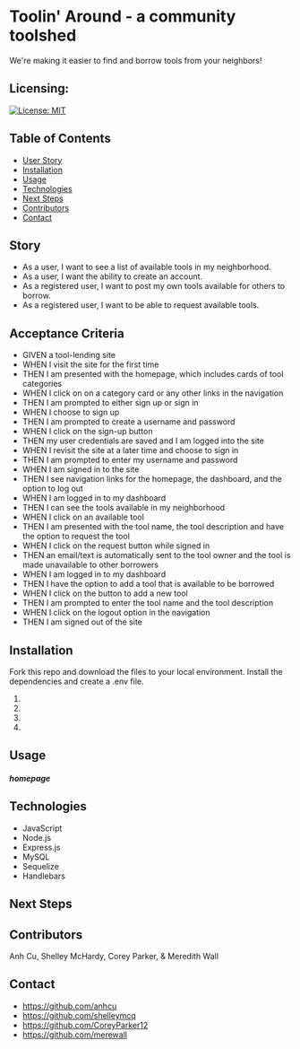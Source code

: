 # Toolin' Around - a community toolshed
We're making it easier to find and borrow tools from your neighbors!
## Licensing:
[![License: MIT](https://img.shields.io/badge/License-MIT-yellow.svg)](https://opensource.org/licenses/MIT)

## Table of Contents
* [User Story](#UserStory)
* [Installation](#Installation)
* [Usage](#Usage)
* [Technologies](#Technologies)
* [Next Steps](#Technologies)
* [Contributors](#Contributors)
* [Contact](#Contact)

## Story 
* As a user, I want to see a list of available tools in my neighborhood. 
* As a user, I want the ability to create an account. 
* As a registered user, I want to post my own tools available for others to borrow. 
* As a registered user, I want to be able to request available tools. 
## Acceptance Criteria 
* GIVEN a tool-lending site 
* WHEN I visit the site for the first time 
* THEN I am presented with the homepage, which includes cards of tool categories 
* WHEN I click on on a category card or any other links in the navigation 
* THEN I am prompted to either sign up or sign in 
* WHEN I choose to sign up 
* THEN I am prompted to create a username and password 
* WHEN I click on the sign-up button 
* THEN my user credentials are saved and I am logged into the site 
* WHEN I revisit the site at a later time and choose to sign in 
* THEN I am prompted to enter my username and password 
* WHEN I am signed in to the site 
* THEN I see navigation links for the homepage, the dashboard, and the option to log out 
* WHEN I am logged in to my dashboard 
* THEN I can see the tools available in my neighborhood 
* WHEN I click on an available tool 
* THEN I am presented with the tool name, the tool description and have the option to request the tool 
* WHEN I click on the request button while signed in 
* THEN an email/text is automatically sent to the tool owner and the tool is made unavailable to other borrowers 
* WHEN I am logged in to my dashboard 
* THEN I have the option to add a tool that is available to be borrowed 
* WHEN I click on the button to add a new tool 
* THEN I am prompted to enter the tool name and the tool description 
* WHEN I click on the logout option in the navigation 
* THEN I am signed out of the site

## Installation
Fork this repo and download the files to your local environment. Install the dependencies and create a .env file.

1. 
2. 
3. 
4. 

## Usage
#### _homepage_

## Technologies
* JavaScript
* Node.js
* Express.js
* MySQL
* Sequelize
* Handlebars

## Next Steps

## Contributors
Anh Cu, Shelley McHardy, Corey Parker, & Meredith Wall
## Contact 
* https://github.com/anhcu
* https://github.com/shelleymcq
* https://github.com/CoreyParker12
* https://github.com/merewall

